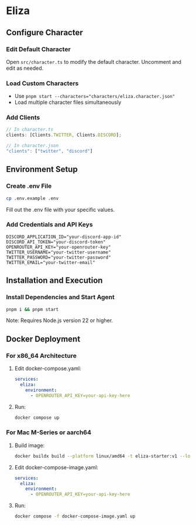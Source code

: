# Eliza

## Configure Character

### Edit Default Character

Open `src/character.ts` to modify the default character. Uncomment and edit as needed.

### Load Custom Characters

- Use `pnpm start --characters="characters/eliza.character.json"`
- Load multiple character files simultaneously

### Add Clients

```typescript
// In character.ts
clients: [Clients.TWITTER, Clients.DISCORD];

// In character.json
"clients": ["twitter", "discord"]
```

## Environment Setup

### Create .env File

```bash
cp .env.example .env
```

Fill out the .env file with your specific values.

### Add Credentials and API Keys

```plaintext
DISCORD_APPLICATION_ID="your-discord-app-id"
DISCORD_API_TOKEN="your-discord-token"
OPENROUTER_API_KEY="your-openrouter-key"
TWITTER_USERNAME="your-twitter-username"
TWITTER_PASSWORD="your-twitter-password"
TWITTER_EMAIL="your-twitter-email"
```

## Installation and Execution

### Install Dependencies and Start Agent

```bash
pnpm i && pnpm start
```

Note: Requires Node.js version 22 or higher.

## Docker Deployment

### For x86_64 Architecture

1. Edit docker-compose.yaml:
   ```yaml
   services:
     eliza:
       environment:
         - OPENROUTER_API_KEY=your-api-key-here
   ```
2. Run:
   ```bash
   docker compose up
   ```

### For Mac M-Series or aarch64

1. Build image:
   ```bash
   docker buildx build --platform linux/amd64 -t eliza-starter:v1 --load .
   ```
2. Edit docker-compose-image.yaml:
   ```yaml
   services:
     eliza:
       environment:
         - OPENROUTER_API_KEY=your-api-key-here
   ```
3. Run:
   ```bash
   docker compose -f docker-compose-image.yaml up
   ```
